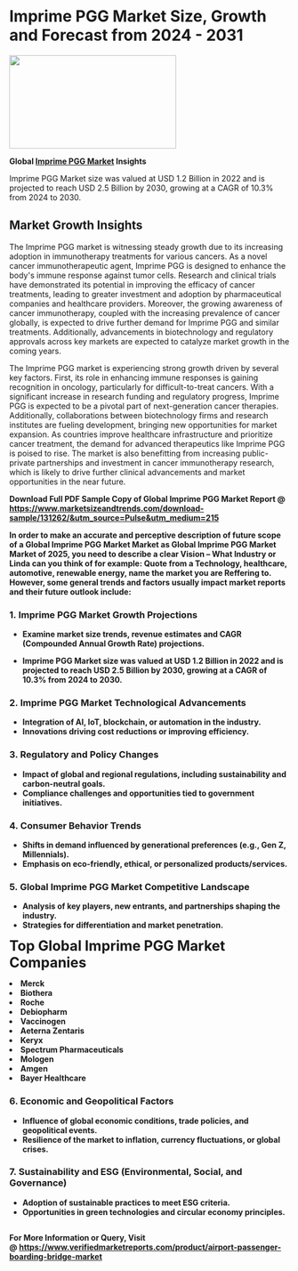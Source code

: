 <H1>Imprime PGG Market Size, Growth and Forecast from 2024 - 2031</H1><img class="aligncenter size-medium wp-image-584254" src="https://thirdeyenews.in/wp-content/uploads/2024/09/Global-Market-Research-300x168.jpeg" alt="" width="300" height="168" /><p><strong>Global&nbsp;<a href="https://www.marketsizeandtrends.com/download-sample/131262/&amp;utm_source=Pulse&amp;utm_medium=215">Imprime PGG Market</a> Insights</strong></p><p>Imprime PGG Market size was valued at USD 1.2 Billion in 2022 and is projected to reach USD 2.5 Billion by 2030, growing at a CAGR of 10.3% from 2024 to 2030.</p><p><h2>Market Growth Insights</h2> <p>The Imprime PGG market is witnessing steady growth due to its increasing adoption in immunotherapy treatments for various cancers. As a novel cancer immunotherapeutic agent, Imprime PGG is designed to enhance the body's immune response against tumor cells. Research and clinical trials have demonstrated its potential in improving the efficacy of cancer treatments, leading to greater investment and adoption by pharmaceutical companies and healthcare providers. Moreover, the growing awareness of cancer immunotherapy, coupled with the increasing prevalence of cancer globally, is expected to drive further demand for Imprime PGG and similar treatments. Additionally, advancements in biotechnology and regulatory approvals across key markets are expected to catalyze market growth in the coming years.</p> <p><strong></strong></p> <p>The Imprime PGG market is experiencing strong growth driven by several key factors. First, its role in enhancing immune responses is gaining recognition in oncology, particularly for difficult-to-treat cancers. With a significant increase in research funding and regulatory progress, Imprime PGG is expected to be a pivotal part of next-generation cancer therapies. Additionally, collaborations between biotechnology firms and research institutes are fueling development, bringing new opportunities for market expansion. As countries improve healthcare infrastructure and prioritize cancer treatment, the demand for advanced therapeutics like Imprime PGG is poised to rise. The market is also benefitting from increasing public-private partnerships and investment in cancer immunotherapy research, which is likely to drive further clinical advancements and market opportunities in the near future.</p> <p><strong></p><p><span class=""><strong>Download Full PDF Sample Copy of Global Imprime PGG Market Report</strong> @ <a href="https://www.marketsizeandtrends.com/download-sample/131262/&amp;utm_source=Pulse&amp;utm_medium=215" target="_blank">https://www.marketsizeandtrends.com/download-sample/131262/&amp;utm_source=Pulse&amp;utm_medium=215</a></span></p><p>In order to make an accurate and perceptive description of future scope of a Global&nbsp;Imprime PGG Market Market as Global&nbsp;Imprime PGG Market Market of 2025, you need to describe a clear Vision &ndash; What Industry or Linda can you think of for example: Quote from a Technology, healthcare, automotive, renewable energy, name the market you are Reffering to. However, some general trends and factors usually impact market reports and their future outlook include:</p><h3>1.&nbsp;<strong>Imprime PGG Market Growth Projections</strong></h3><ul><li>Examine market size trends, revenue estimates and CAGR (Compounded Annual Growth Rate) projections.</li><li><p>Imprime PGG Market size was valued at USD 1.2 Billion in 2022 and is projected to reach USD 2.5 Billion by 2030, growing at a CAGR of 10.3% from 2024 to 2030.</p></li></ul><h3>2.&nbsp;<strong>Imprime PGG Market Technological Advancements</strong></h3><ul><li>Integration of AI, IoT, blockchain, or automation in the industry.</li><li>Innovations driving cost reductions or improving efficiency.</li></ul><h3>3.&nbsp;<strong>Regulatory and Policy Changes</strong></h3><ul><li>Impact of global and regional regulations, including sustainability and carbon-neutral goals.</li><li>Compliance challenges and opportunities tied to government initiatives.</li></ul><h3>4.&nbsp;<strong>Consumer Behavior Trends</strong></h3><ul><li>Shifts in demand influenced by generational preferences (e.g., Gen Z, Millennials).</li><li>Emphasis on eco-friendly, ethical, or personalized products/services.</li></ul><h3>5.&nbsp;<strong>Global Imprime PGG Market Competitive Landscape</strong></h3><ul><li>Analysis of key players, new entrants, and partnerships shaping the industry.</li><li>Strategies for differentiation and market penetration.</li></ul><p data-pm-slice="1 1 []"><span style="color: inherit; font-family: inherit; font-size: 25px;">Top Global Imprime PGG Market Companies</span></p><div class="" data-test-id=""><p><li>Merck</li><li> Biothera</li><li> Roche</li><li> Debiopharm</li><li> Vaccinogen</li><li> Aeterna Zentaris</li><li> Keryx</li><li> Spectrum Pharmaceuticals</li><li> Mologen</li><li> Amgen</li><li> Bayer Healthcare</li></p></div><h3>6.&nbsp;<strong>Economic and Geopolitical Factors</strong></h3><ul><li>Influence of global economic conditions, trade policies, and geopolitical events.</li><li>Resilience of the market to inflation, currency fluctuations, or global crises.</li></ul><h3>7.&nbsp;<strong>Sustainability and ESG (Environmental, Social, and Governance)</strong></h3><ul><li>Adoption of sustainable practices to meet ESG criteria.</li><li>Opportunities in green technologies and circular economy principles.</li></ul><h2><strong style="font-size: 14px;">For More Information or Query, Visit @&nbsp;</strong><a style="background-color: #ffffff; font-size: 14px;" href="https://www.marketsizeandtrends.com/report/imprime-pgg-market/" target="_blank">https://www.verifiedmarketreports.com/product/airport-passenger-boarding-bridge-market</a></h2>
